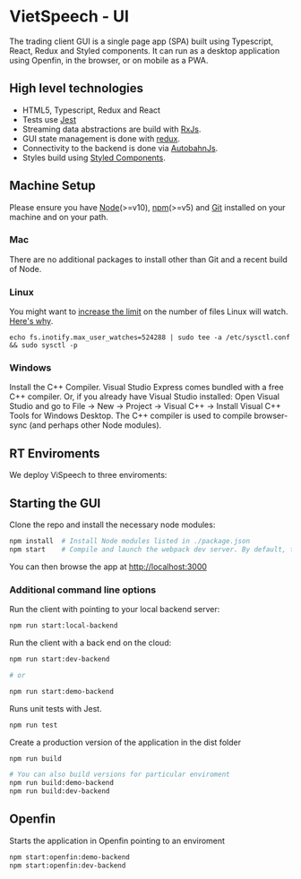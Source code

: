 # VietSpeech - UI

The trading client GUI is a single page app (SPA) built using Typescript, React, Redux and Styled components. It can run as a desktop application using Openfin, in the browser, or on mobile as a PWA.

## High level technologies

- HTML5, Typescript, Redux and React
- Tests use [Jest](https://jestjs.io/)
- Streaming data abstractions are build with [RxJs](https://github.com/Reactive-Extensions/RxJS).
- GUI state management is done with [redux](https://redux.js.org/).
- Connectivity to the backend is done via [AutobahnJs](https://github.com/crossbario/autobahn-js).
- Styles build using [Styled Components](https://www.styled-components.com/).

## Machine Setup

Please ensure you have [Node](https://nodejs.org)(>=v10), [npm](https://github.com/npm/npm)(>=v5) and [Git](https://git-scm.com/downloads) installed on your machine and on your path.

### Mac

There are no additional packages to install other than Git and a recent build of Node.

### Linux

You might want to [increase the limit](http://stackoverflow.com/questions/16748737/grunt-watch-error-waiting-fatal-error-watch-enospc) on the number of files Linux will watch. [Here's why](https://github.com/coryhouse/react-slingshot/issues/6).

```
echo fs.inotify.max_user_watches=524288 | sudo tee -a /etc/sysctl.conf && sudo sysctl -p
```

### Windows

Install the C++ Compiler. Visual Studio Express comes bundled with a free C++ compiler. Or, if you already have Visual Studio installed: Open Visual Studio and go to File -> New -> Project -> Visual C++ -> Install Visual C++ Tools for Windows Desktop. The C++ compiler is used to compile browser-sync (and perhaps other Node modules).

## RT Enviroments

We deploy ViSpeech to three enviroments:

## Starting the GUI

Clone the repo and install the necessary node modules:

```sh
npm install  # Install Node modules listed in ./package.json
npm start    # Compile and launch the webpack dev server. By default, the client connects to the dev environment.
```

You can then browse the app at [http://localhost:3000](http://localhost:3000)

### Additional command line options

Run the client with pointing to your local backend server:

```sh
npm run start:local-backend
```

Run the client with a back end on the cloud:

```sh
npm run start:dev-backend

# or

npm run start:demo-backend
```

Runs unit tests with Jest.

```sh
npm run test
```

Create a production version of the application in the dist folder

```sh
npm run build

# You can also build versions for particular enviroment
npm run build:demo-backend
npm run build:dev-backend

```

## Openfin

Starts the application in Openfin pointing to an enviroment

```sh
npm start:openfin:demo-backend
npm start:openfin:dev-backend
```

